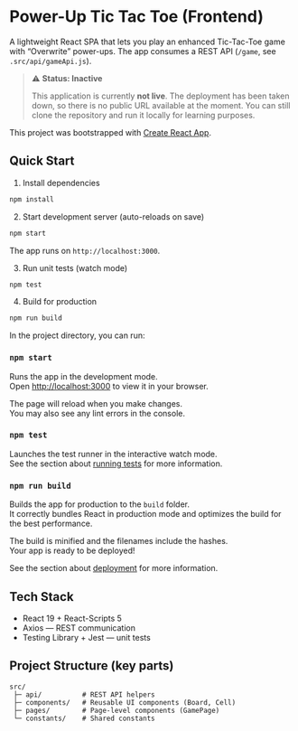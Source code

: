# Power-Up Tic Tac Toe (Frontend)

A lightweight React SPA that lets you play an enhanced Tic-Tac-Toe game with “Overwrite” power-ups. The app consumes a REST API (`/game`, see `.src/api/gameApi.js`).

> ⚠️ **Status: Inactive**
> 
> This application is currently **not live**. The deployment has been taken down, so there is no public URL available at the moment. You can still clone the repository and run it locally for learning purposes.


This project was bootstrapped with [Create React App](https://github.com/facebook/create-react-app).

## Quick Start

1. Install dependencies

```bash
npm install
```

2. Start development server (auto-reloads on save)

```bash
npm start
```

The app runs on `http://localhost:3000`.

3. Run unit tests (watch mode)

```bash
npm test
```

4. Build for production

```bash
npm run build
```

In the project directory, you can run:

### `npm start`

Runs the app in the development mode.\
Open [http://localhost:3000](http://localhost:3000) to view it in your browser.

The page will reload when you make changes.\
You may also see any lint errors in the console.

### `npm test`

Launches the test runner in the interactive watch mode.\
See the section about [running tests](https://facebook.github.io/create-react-app/docs/running-tests) for more information.

### `npm run build`

Builds the app for production to the `build` folder.\
It correctly bundles React in production mode and optimizes the build for the best performance.

The build is minified and the filenames include the hashes.\
Your app is ready to be deployed!

See the section about [deployment](https://facebook.github.io/create-react-app/docs/deployment) for more information.

## Tech Stack

* React 19 + React-Scripts 5
* Axios — REST communication
* Testing Library + Jest — unit tests

## Project Structure (key parts)

```
src/
 ├─ api/          # REST API helpers
 ├─ components/   # Reusable UI components (Board, Cell)
 ├─ pages/        # Page-level components (GamePage)
 └─ constants/    # Shared constants
```